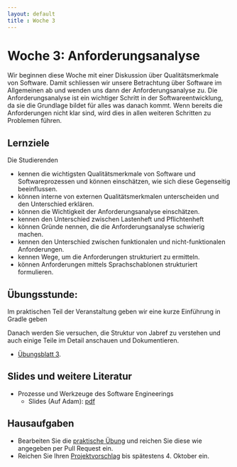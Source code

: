 ```yaml
---
layout: default
title : Woche 3
---
```


# Woche 3: Anforderungsanalyse

Wir beginnen diese Woche mit einer Diskussion über Qualitätsmerkmale von Software. Damit schliessen wir unsere Betrachtung über Software im Allgemeinen ab und wenden uns dann der Anforderungsanalyse zu. 
Die Anforderungsanalyse ist ein wichtiger Schritt in der Softwareentwicklung, da sie die Grundlage bildet für alles was danach kommt. Wenn bereits die Anforderungen nicht klar sind, wird dies in allen weiteren Schritten zu Problemen führen.

## Lernziele 

Die Studierenden

* kennen die wichtigsten Qualitätsmerkmale von Software und Softwareprozessen und können einschätzen, wie sich diese Gegenseitig beeinflussen.
* können interne von externen Qualitätsmerkmalen unterscheiden und den Unterschied erklären.
* können die Wichtigkeit der Anforderungsanalyse einschätzen.
* kennen den Unterschied zwischen Lastenheft und Pflichtenheft
* können Gründe nennen, die die Anforderungsanalyse schwierig machen.
* kennen den Unterschied zwischen funktionalen und nicht-funktionalen Anforderungen.
* kennen Wege, um die Anforderungen strukturiert zu ermitteln.
* können Anforderungen mittels Sprachschablonen strukturiert formulieren.



## Übungsstunde:

 Im praktischen Teil der Veranstaltung geben wir eine kurze Einführung in Gradle geben

Danach werden Sie versuchen, die Struktur von Jabref zu verstehen und auch einige Teile im Detail anschauen und 
Dokumentieren. 

* [Übungsblatt 3](../exercises/code-reading). 



## Slides und weitere Literatur

* Prozesse und Werkzeuge des Software Engineerings
    * Slides (Auf Adam): [pdf](https://adam.unibas.ch/go/file/2113827/download)

## Hausaufgaben

* Bearbeiten Sie die [praktische Übung](../exercises/code-reading) und reichen Sie diese wie angegeben per Pull Request ein. 
* Reichen Sie Ihren [Projektvorschlag](../project/projektvorschlag) bis spätestens 4. Oktober ein. 
